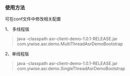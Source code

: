 ### 使用方法

可在conf文件中修改相关配置

1、 多线程版 
> java -classpath asr-client-demo-1.0.1-RELEASE.jar com.yiwise.asr.demo.MultiThreadAsrDemoBootstrap

2、单线程版 
> java -classpath asr-client-demo-1.0.1-RELEASE.jar com.yiwise.asr.demo.SingleThreadAsrDemoBootstrap
